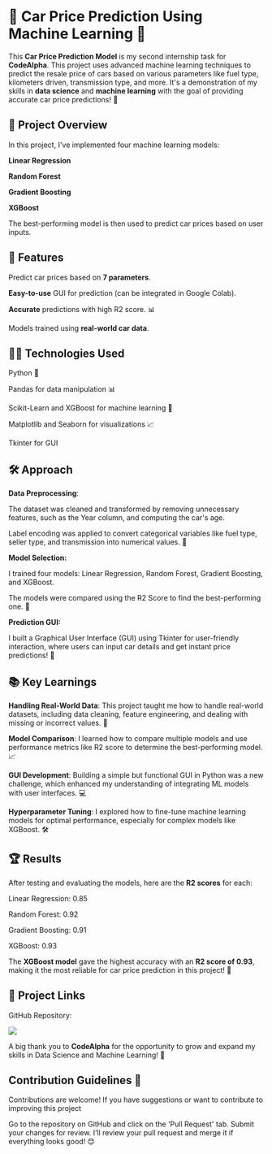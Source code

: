 
# 🚗 Car Price Prediction Using Machine Learning 🚀

This **Car Price Prediction Model** is my second internship task for **CodeAlpha**. This project uses advanced machine learning techniques to predict the resale price of cars based on various parameters like fuel type, kilometers driven, transmission type, and more. It's a demonstration of my skills in **data science** and **machine learning** with the goal of providing accurate car price predictions! 🎯
## 🌟 Project Overview

In this project, I've implemented four machine learning models:


**Linear Regression**

**Random Forest**

**Gradient Boosting**

**XGBoost**

The best-performing model is then used to predict car prices based on user inputs.
## 🚀 Features
Predict car prices based on **7 parameters**.

**Easy-to-use** GUI for prediction (can be integrated in Google Colab).

**Accurate** predictions with high R2 score. 📊

Models trained using **real-world car data**.

## 🧑‍💻 Technologies Used

Python 🐍

Pandas for data manipulation 📊

Scikit-Learn and XGBoost for machine learning 🤖

Matplotlib and Seaborn for visualizations 📈

Tkinter for GUI
## 🛠️ Approach

**Data Preprocessing**:

The dataset was cleaned and transformed by removing unnecessary features, such as the Year column, and computing the car's age.

Label encoding was applied to convert categorical variables like fuel type, seller type, and transmission into numerical values. 🔢

**Model Selection:**

I trained four models: Linear Regression, Random Forest, Gradient Boosting, and XGBoost.

The models were compared using the R2 Score to find the best-performing one. 🎯

**Prediction GUI:**

I built a Graphical User Interface (GUI) using Tkinter for user-friendly interaction, where users can input car details and get instant price predictions! 🎨

## 📚 Key Learnings

**Handling Real-World Data**: This project taught me how to handle real-world datasets, including data cleaning, feature engineering, and dealing with missing or incorrect values. 🧹

**Model Comparison**: I learned how to compare multiple models and use performance metrics like R2 score to determine the best-performing model. 📈

**GUI Development**: Building a simple but functional GUI in Python was a new challenge, which enhanced my understanding of integrating ML models with user interfaces. 💻

**Hyperparameter Tuning**: I explored how to fine-tune machine learning models for optimal performance, especially for complex models like XGBoost. 🛠️

## 🏆 Results
After testing and evaluating the models, here are the **R2 scores** for each:

Linear Regression: 0.85

Random Forest: 0.92

Gradient Boosting: 0.91

XGBoost: 0.93

The **XGBoost model** gave the highest accuracy with an **R2 score of 0.93**, making it the most reliable for car price prediction in this project! 🎉
## 🔗 Project Links
GitHub Repository:

[![](https://img.shields.io/badge/GitHub_Repository-000?style=for-the-badge&logo=ko-fi&logoColor=white)](https://github.com/LAIBAASIM555/CodeAlpha-Car-Price-Prediction)


A big thank you to **CodeAlpha** for the opportunity to grow and expand my skills in Data Science and Machine Learning! 🙌


## Contribution Guidelines 🤝
Contributions are welcome! If you have suggestions or want to contribute to improving this project

Go to the repository on GitHub and click on the 'Pull Request' tab. Submit your changes for review.
I’ll review your pull request and merge it if everything looks good! 😊

